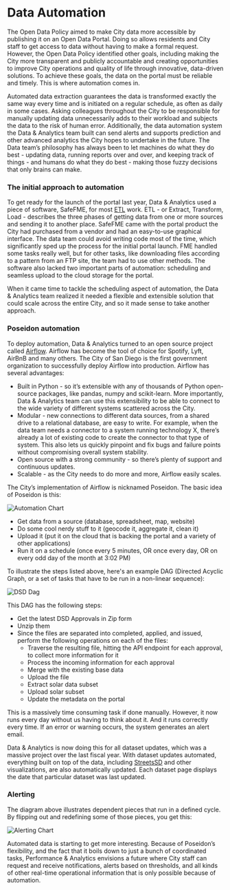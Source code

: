 # Data Automation

The Open Data Policy aimed to make City data more accessible by publishing it on an Open Data Portal. Doing so allows residents and City staff to get access to data without having to make a formal request. However, the Open Data Policy identified other goals, including making the City more transparent and publicly accountable and creating opportunities to improve City operations and quality of life through innovative, data-driven solutions. To achieve these goals, the data on the portal must be reliable and timely. This is where automation comes in.

Automated data extraction guarantees the data is transformed exactly the same way every time and is initiated on a regular schedule, as often as daily in some cases. Asking colleagues throughout the City to be responsible for manually updating data unnecessarily adds to their workload and subjects the data to the risk of human error. Additionally, the data automation system the Data & Analytics team built can send alerts and supports prediction and other advanced analytics the City hopes to undertake in the future. The Data team’s philosophy has always been to let machines do what they do best - updating data, running reports over and over, and keeping track of things - and humans do what they do best - making those fuzzy decisions that only brains can make.

### The initial approach to automation

To get ready for the launch of the portal last year, Data & Analytics used a piece of software, SafeFME, for most [ETL](https://datasd.gitbooks.io/open-data-implementation-update-2016/content/glossary.html#etl) work. ETL - or Extract, Transform, Load - describes the three phases of getting data from one or more sources and sending it to another place. SafeFME came with the portal product the City had purchased from a vendor and had an easy-to-use graphical interface. The data team could avoid writing code most of the time, which significantly sped up the process for the initial portal launch. FME handled some tasks really well, but for other tasks, like downloading files according to a pattern from an FTP site, the team had to use other methods. The software also lacked two important parts of automation: scheduling and seamless upload to the cloud storage for the portal.

When it came time to tackle the scheduling aspect of automation, the Data & Analytics team realized it needed a flexible and extensible solution that could scale across the entire City, and so it made sense to take another approach.


<div style="page-break-after: always;"></div>


### Poseidon automation

To deploy automation, Data & Analytics turned to an open source project called [Airflow](https://github.com/apache/incubator-airflow/). Airflow has become the tool of choice for Spotify, Lyft, AirBnB and many others. The City of San Diego is the first government organization to successfully deploy Airflow into production. Airflow has several advantages:

* Built in Python - so it’s extensible with any of thousands of Python open-source packages, like pandas, numpy and scikit-learn. More importantly, Data & Analytics team can use this extensibility to be able to connect to the wide variety of different systems scattered across the City.
* Modular - new connections to different data sources, from a shared drive to a relational database, are easy to write. For example, when the data team needs a connector to a system running technology X, there’s already a lot of existing code to create the connector to that type of system.  This also lets us quickly pinpoint and fix bugs and failure points without compromising overall system stability.
* Open source with a strong community - so there’s plenty of support and continuous updates.
* Scalable - as the City needs to do more and more, Airflow easily scales.

The City’s implementation of Airflow is nicknamed Poseidon. The basic idea of Poseidon is this:

![Automation Chart](https://data.sandiego.gov/assets/img/stories/simple_etl.jpg)

* Get data from a source \(database, spreadsheet, map, website\)
* Do some cool nerdy stuff to it \(geocode it, aggregate it, clean it\)
* Upload it \(put it on the cloud that is backing the portal and a variety of other applications\)
* Run it on a schedule \(once every 5 minutes, OR once every day, OR on every odd day of the month at 3:02 PM\)


<div style="page-break-after: always;"></div>


To illustrate the steps listed above, here's an example DAG \(Directed Acyclic Graph, or a set of tasks that have to be run in a non-linear sequence\):

![DSD Dag](https://data.sandiego.gov/assets/img/stories/airflow-dsd-approvals.jpg)

This DAG has the following steps:

* Get the latest DSD Approvals in Zip form
* Unzip them
* Since the files are separated into completed, applied, and issued, perform the following operations on each of the files:
  * Traverse the resulting file, hitting the API endpoint for each approval, to collect more information for it
  * Process the incoming information for each approval
  * Merge with the existing base data
  * Upload the file
  * Extract solar data subset
  * Upload solar subset
  * Update the metadata on the portal

This is a massively time consuming task if done manually.  However, it now runs every day without us having to think about it.  And it runs correctly every time. If an error or warning occurs, the system generates an alert email.

Data & Analytics is now doing this for all dataset updates, which was a massive project over the last fiscal year. With dataset updates automated, everything built on top of the data, including [StreetsSD](http://streets.sandiego.gov/) and other visualizations, are also automatically updated. Each dataset page displays the date that particular dataset was last updated.


<div style="page-break-after: always;"></div>


### Alerting

The diagram above illustrates dependent pieces that run in a defined cycle. By flipping out and redefining some of those pieces, you get this:

![Alerting Chart](https://data.sandiego.gov/assets/img/stories/adv_flow_diagram.jpg)

Automated data is starting to get more interesting. Because of Poseidon’s flexibility, and the fact that it boils down to just a bunch of coordinated tasks, Performance & Analytics envisions a future where City staff can request and receive notifications, alerts based on thresholds, and all kinds of other real-time operational information that is only possible because of automation.

